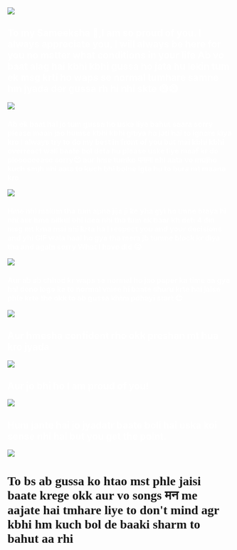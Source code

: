 <DOCTYPE html>
<html>
<head>
   <title> Hi Sam Bulbul </title>
   <script type="text/javascript">
   alert("Hello Sam!")
   alert("I know meri koi baat tumhe bahut buri lg gyi hai to tumhare liye ye program jldi se bnaya hai ")
   alert("I hope you will like it!")
   </script>
   <style>
body{
   background-image:url(https://c.tenor.com/i1rsgMyOFgcAAAAd/cat-cat-love.gif);
   background-size: cover;
   background-attachment: fixed;
}
.content{
    background: url(https://c.tenor.com/i1rsgMyOFgcAAAAd/cat-cat-love.gif);
    width: 50%;
    padding: 40px;
    margin: 100px auto;
    }
</style>

   <img src="https://c.tenor.com/1bN1lZmbwWcAAAAj/line.gif">
   <h2 style="color: white""> To my Sameeksha 🥰,I am so proud of you. I always appreciate you, I will always be here for you no matter what conditions in your life Ab vo baat alag hai kbhi kbhi gussa ho jata hu lekin tum ek msg krti ho waps se normal tumhare samne hm jyada der gussa rh hi nhi skte 😅😅 </h2>

   <img src="https://c.tenor.com/3RkBSAwE4xgAAAAj/quby-pentol.gif"/>
   <h3 style="color: white"> Ab ek baat hai jo tum gussa ho uske liye bahut saara sorry please maan jao humse kbhi kbhi gltiya ho jati hai to ignore kiya kro I always try to do my best in front of you but mai kbhi kbhi overreact wali baate bol deta hu please uske liye maaf kr do pleeeeeease sorry😊 aur hme tumko मनाना nhi aata vo mujhe kuch smjh nhi aata to kuch bhi bolne lgta hu to bura mt maana kro</h3>


   <img src="https://c.tenor.com/Fm3_oNnjUjYAAAAj/line.gif">
   <h3 style="color: white""> Hme nhi malum tha tum apne jija ji ke yha gyi ho tmne btaya hi nhi aur hme bilkul bhi idea nhi tha tum ek baar kh deti 4 din msg mt krna mai nhi krta ha I respect you and your decisions and yhi GIF wala haal ho gya tha mera jb tumne block kr diya tha and again sorry What I have did 😔</h3>

   <img src="https://c.tenor.com/1UoL-HJFGDAAAAAj/pentol-stiker-pentol.gif">
   <h3 style="color: white""> Aur ab sb chhod kr waps se normal ho jao paper ka time aa gya hai dono logo ka to normal vaise hi baate shuru krte hai jaise phle krte the okk to ab gussa khtm pdhayi start 😊</h3>

   <img src="https://c.tenor.com/mJ7Tkj3KIn0AAAAj/peach-and.gif">
   <h2 style="color: white""> Aur hmesha confident rho okk preshan mt hua kro jyada</h2>

   <img src="https://c.tenor.com/CdliypdvLTEAAAAj/quby-pentol.gif">
   <h2 style ="color: white""> Aur jo bhi ho  I am proud of you!</h2>

   <img src="https://c.tenor.com/tsniEXs1tFkAAAAj/fbcuteboy.gif">
   <h2 style ="color: white""> Hum jante hai jo jyadatr baate boli hai uska koi sense nhi hai but you get the point.</h2>

   <img src="https://c.tenor.com/LxggFGxwOjIAAAAj/shy-cat.gif">
   <h1 style="font-family:Times New Roman"> To bs ab gussa ko htao mst phle jaisi baate krege okk aur vo songs मन me aajate hai tmhare liye to don't mind agr kbhi hm kuch bol de baaki sharm to bahut aa rhi🤭 </h1>

   </body>
   </html>
